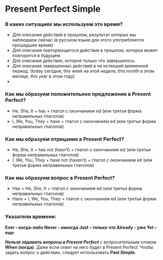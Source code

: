 # Present Perfect Simple
### В каких ситуациях мы используем это время?
 - Для описания действий в прошлом, результат которых мы наблюдаем сейчас (в русском языке для этого употребляется прошедшее время)
 - Для описания повторяющегося действия в прошлом, которое может повторится в будущем.
 - Для описания действия, которое только что завершилось. 
 - Для описания завершенных действий в не истекший временной период. (today сегодня, this week на этой неделе, this month в этом месяце, this year в этом году)
 - 
### Как мы образуем положительное предложение в Present Perfect?
 - He, She, It + has + глагол с окончанием ed (или третья форма неправильных глаголов)
 - I, We, You, They + have + глагол с окончанием ed (или третья форма неправильных глаголов)
### Как мы образуем отрицание в Present Perfect?
 - He, She, It + has not (hasn’t) + глагол с окончанием ed (или третья форма неправильных глаголов)
 - I, We, You, They + have not (haven’t) + глагол с окончанием ed (или третья форма неправильных глаголов)
### Как мы образуем вопрос в Present Perfect?
 - Has + He, She, It + глагол с окончанием ed (или третья форма неправильных глаголов)
 - Have + I, We, You, They + глагол с окончанием ed (или третья форма неправильных глаголов)
### Указатели времени:
**Ever – когда-либо
Never - никогда
Just – только что
Already - уже
Yet – еще**

***Нельзя задавать вопросы в Present Perfect*** с вопросительным словом **When (когда)**. Даже если ответ на него будет в Present Perfect. Чтобы задать вопрос о действии, следует использовать **Past Simple.**
